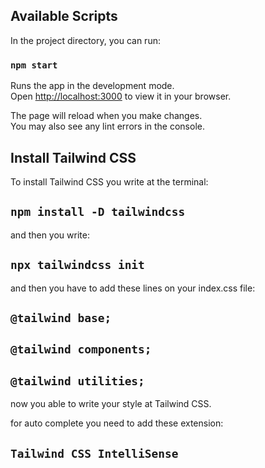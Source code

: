 ## Available Scripts

In the project directory, you can run:

### `npm start`

Runs the app in the development mode.\
Open [http://localhost:3000](http://localhost:3000) to view it in your browser.

The page will reload when you make changes.\
You may also see any lint errors in the console.

## Install Tailwind CSS

To install Tailwind CSS you write at the terminal:

## `npm install -D tailwindcss`

and then you write:

## `npx tailwindcss init`

and then you have to add these lines on your index.css file:

## `@tailwind base;`

## `@tailwind components;`

## `@tailwind utilities;`

now you able to write your style at Tailwind CSS.

for auto complete you need to add these extension:

## `Tailwind CSS IntelliSense`
